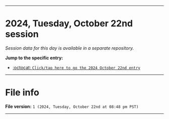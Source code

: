 
***

# 2024, Tuesday, October 22nd session

_Session data for this day is available in a separate repository._

**Jump to the specific entry:**

- [:octocat: `Click/tap here to go the 2024 October 22nd entry`](https://github.com/seanpm2001/SeansLifeArchive_Images_TinyTower_Y2024/tree/SeansLifeArchive_Images_TinyTower_Y2024_Main-dev/2024/10_October/22/)

***

# File info

**File version:** `1 (2024, Tuesday, October 22nd at 08:48 pm PST)`

***
